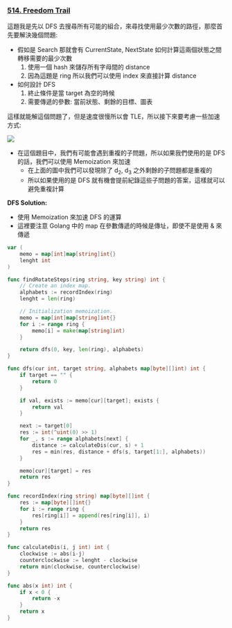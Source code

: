 ### [514. Freedom Trail]

這題我是先以 DFS 去搜尋所有可能的組合，來尋找使用最少次數的路徑，那麼首先要解決幾個問題:

-   假如是 Search 那就會有 CurrentState, NextState 如何計算這兩個狀態之間轉移需要的最少次數
    1.  使用一個 hash 來儲存所有字母間的 distance
    2.  因為這題是 ring 所以我們可以使用 index 來直接計算 distance
-   如何設計 DFS
    1.  終止條件是當 target 為空的時候
    2.  需要傳遞的參數: 當前狀態、剩餘的目標、圖表

這樣就能解這個問題了，但是速度很慢所以會 TLE，所以接下來要考慮一些加速方式:

![](https://leetcode.com/problems/freedom-trail/Figures/514/repeated_subproblems.png)

-   在這個題目中，我們有可能會遇到重複的子問題，所以如果我們使用的是 DFS 的話，我們可以使用 Memoization 來加速
    -   在上面的圖中我們可以發現除了 d<sub>2</sub>, d<sub>3</sub> 之外剩餘的子問題都是重複的
    -   所以如果使用的是 DFS 就有機會提前紀錄這些子問題的答案，這樣就可以避免重複計算

**DFS Solution:**
-   使用 Memoization 來加速 DFS 的運算
-   這裡要注意 Golang 中的 map 在參數傳遞的時候是傳址，即使不是使用 & 來傳遞
```go
var (
    memo = map[int]map[string]int{}
    lenght int
)

func findRotateSteps(ring string, key string) int {
    // Create an index map.
    alphabets := recordIndex(ring)
    lenght = len(ring)

    // Initialization memoization.
    memo = map[int]map[string]int{}
    for i := range ring {
        memo[i] = make(map[string]int)
    }

    return dfs(0, key, len(ring), alphabets)
}

func dfs(cur int, target string, alphabets map[byte][]int) int {
    if target == "" {
        return 0
    }

    if val, exists := memo[cur][target]; exists {
        return val
    }

    next := target[0]
    res := int(^uint(0) >> 1)
    for _, s := range alphabets[next] {
        distance := calculateDis(cur, s) + 1
        res = min(res, distance + dfs(s, target[1:], alphabets))
    }

    memo[cur][target] = res
    return res
}

func recordIndex(ring string) map[byte][]int {
    res := map[byte][]int{}
    for i := range ring {
        res[ring[i]] = append(res[ring[i]], i)
    }
    return res
}

func calculateDis(i, j int) int {
    clockwise := abs(i-j)
    counterclockwise := lenght - clockwise
    return min(clockwise, counterclockwise)
}

func abs(x int) int {
    if x < 0 {
        return -x
    }
    return x
}
```

[514. Freedom Trail]: https://leetcode.com/problems/freedom-trail